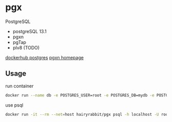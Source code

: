 # pgx

PostgreSQL

- postgreSQL 13.1
- pgxn
- pgTap
- plv8 (TODO)

[dockerhub postgres](https://hub.docker.com/_/postgres/)
[pgxn homepage](https://pgxn.org)

## Usage

run container 

```sh
docker run --name db -e POSTGRES_USER=root -e POSTGRES_DB=mydb -e POSTGRES_PASSWORD=root -p 5432:5432 -d hairyrabbit/pgx
```

use psql

```sh
docker run -it --rm --net=host hairyrabbit/pgx psql -h localhost -U root -d mydb
```

